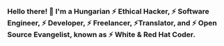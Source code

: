 ### Hello there! 👋 I'm a Hungarian ⚡ Ethical Hacker, ⚡ Software Engineer, ⚡ Developer, ⚡ Freelancer, ⚡Translator, and ⚡ Open Source Evangelist, known as ⚡ White & Red Hat Coder.
